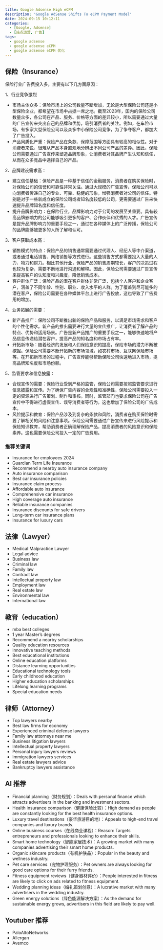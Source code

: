 ```yaml
---
title: Google Adsense High eCPM
description: 'Google AdSense Shifts To eCPM Payment Model'
date: 2024-09-15 10:12:11
categories:
  - [Google, Adsense]
  - [站点运营, 广告]
tags:
  - google adsense
  - google adsense eCPM
  - google adsense eCPM 优化
---
```


## 保险（Insurance）

保险行业广告费投入多，主要有以下几方面原因：

1、行业竞争激烈

- 市场主体众多：保险市场上的公司数量不断增加，无论是大型保险公司还是小型保险企业，都希望在市场中占据一席之地。截至2023年，国内的保险公司数量众多，各公司在产品、服务、价格等方面的差异较小，所以需要通过大量的广告宣传来突出自己的品牌和优势，吸引消费者的关注。例如，在车险市场，有多家大型保险公司以及众多中小保险公司竞争，为了争夺客户，都加大了广告投入。
- 产品同质化严重：保险产品在条款、保障范围等方面具有较高的相似性。对于消费者来说，很难从产品本身直观地分辨出不同公司产品的差异。因此，保险公司需要通过广告宣传来塑造品牌形象，让消费者对其品牌产生认知和信任，从而在众多竞品中选择自己的产品。

2、品牌建设需求高：

- 建立信任基础：保险产品是一种基于信任的金融服务，消费者在购买保险时，对保险公司的信誉和可靠性非常关注。通过大规模的广告宣传，保险公司可以向消费者传递自己的专业、可靠、稳健的形象，增强消费者对公司的信任。特别是对于一些新成立的保险公司或者知名度较低的公司，更需要通过广告来快速提升品牌知名度和信任度。
- 提升品牌影响力：在保险行业，品牌影响力对于公司的发展至关重要。具有较高品牌影响力的公司能够吸引更多的客户、合作伙伴和优秀的人才。广告宣传是提升品牌影响力的重要手段之一，通过在各种媒体上的广泛传播，保险公司的品牌能够被更多的人所了解和认可。

3、客户获取成本高：

- 销售模式的特点：保险产品的销售通常需要通过代理人、经纪人等中介渠道，或者通过电话销售、网络销售等方式进行。这些销售方式都需要投入大量的人力、物力和财力。相比其他行业，保险产品的销售周期较长，客户的决策过程也较为复杂，需要不断地进行沟通和解释。因此，保险公司需要通过广告宣传来提高客户的认知度和兴趣度，降低销售成本。
- 客户群体广泛：保险产品的潜在客户群体非常广泛，包括个人客户和企业客户，涵盖了不同年龄、性别、职业、收入水平的人群。为了覆盖到尽可能多的潜在客户，保险公司需要在各种媒体平台上进行广告投放，这也导致了广告费用的增加。

4、业务拓展的需要：

- 新产品推广：保险公司不断推出新的保险产品和服务，以满足市场需求和客户的个性化需求。新产品的推出需要进行大量的宣传推广，让消费者了解产品的特点、优势和适用场景。广告是新产品推广的重要手段之一，能够快速地将产品信息传递给潜在客户，提高产品的知名度和市场占有率。
- 开拓新市场：随着经济的发展和人们保险意识的提高，保险市场的潜力不断被挖掘。保险公司需要不断开拓新的市场领域，如农村市场、互联网保险市场等。在开拓新市场的过程中，广告宣传能够帮助保险公司快速地进入市场，提高品牌知名度和市场份额。

5、监管要求和信息披露：

- 合规宣传的需要：保险行业受到严格的监管，保险公司需要按照监管要求进行信息披露和宣传。为了确保广告内容的合规性和准确性，保险公司需要投入一定的资源进行广告策划、制作和审核。同时，监管部门也要求保险公司在广告宣传中不得进行虚假宣传、误导消费者等行为，这也增加了保险公司的广告成本。
- 风险提示和教育：保险产品涉及到复杂的条款和风险，消费者在购买保险时需要了解相关的风险和注意事项。保险公司需要通过广告宣传来进行风险提示和保险知识教育，帮助消费者正确理解保险产品，提高消费者的风险意识和保险素养。这也需要保险公司投入一定的广告费用。

### 推荐关键词

- Insurance for employees 2024
- Guardian Term Life Insurance
- Recommend a nearby auto insurance company
- Auto insurance comparison
- Best car insurance policies
- Insurance claim process
- Affordable auto insurance
- Comprehensive car insurance
- High coverage auto insurance
- Reliable insurance companies
- Insurance discounts for safe drivers
- Long-term car insurance plans
- Insurance for luxury cars

## 法律（Lawyer）

- Medical Malpractice Lawyer
- Legal advice
- Business law
- Criminal law
- Family law
- Contract law
- Intellectual property law
- Employment law
- Real estate law
- Environmental law
- International law

## 教育（education）

- mba best colleges
- 1 year Master’s degrees
- Recommend a nearby scholarships
- Quality education resources
- Innovative teaching methods
- Best educational institutions
- Online education platforms
- Distance learning opportunities
- Educational technology tools
- Early childhood education
- Higher education scholarships
- Lifelong learning programs
- Special education needs

## 律师（Attorney）

- Top lawyers nearby
- Best law firms for economy
- Experienced criminal defense lawyers
- Family law attorneys near me
- Business litigation lawyers
- Intellectual property lawyers
- Personal injury lawyers reviews
- Immigration lawyers services
- Real estate lawyers advice
- Bankruptcy lawyers assistance

## AI 推荐

- Financial planning（财务规划）：Deals with personal finance which attracts advertisers in the banking and investment sectors.
- Health insurance comparison（健康保险比较）：High demand as people are constantly looking for the best health insurance options.
- Luxury travel destinations（豪华旅游目的地）：Appeals to high-end travel companies and luxury brands.
- Online business courses（在线商业课程）：Reason: Targets entrepreneurs and professionals looking to enhance their skills.
- Smart home technology（智能家居技术）：A growing market with many companies advertising their smart home products.
- Organic skincare products（有机护肤品）：Popular in the beauty and wellness industry.
- Pet care services（宠物护理服务）：Pet owners are always looking for good care options for their furry friends.
- Fitness equipment reviews（健身器材评价）：People interested in fitness are likely to click on ads related to fitness equipment.
- Wedding planning ideas（婚礼策划创意）：A lucrative market with many advertisers in the wedding industry.
- Green energy solutions（绿色能源解决方案）：As the demand for sustainable energy grows, advertisers in this field are likely to pay well.

## Youtuber 推荐

- PaloAltoNetworks
- Allergan
- Avemco
